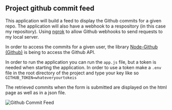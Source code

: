 ## Project github commit feed

This application will build a feed to display the Github commits for a given repo. The application will also have a webhook to a respository (in this case my repository). Using [ngrok](https://ngrok.com/) to allow Github webhooks to send requests to my local server.

In order to access the commits for a given user, the library [Node-Github (Github)](https://github.com/mikedeboer/node-github) is being to access the Github API.

In order to run the application you can run the ```app.js``` file, but a token is needed when starting the application. In order to use a token make a ```.env``` file in the root directory of the project and type your key like so ```GITHUB_TOKEN=whateveryourtokeis```

The retrieved commits when the form is submitted are displayed on the html page as well as in a json file. 

![Github Commit Feed](https://lh5.googleusercontent.com/XINPznsH2bZv7p6dmxX8WDSmSrHetNkcEnvIM8gax2ISoTIR1rGNnK09799MFh6i5F1AHeC1ruvZY5U=w1919-h950-rw)



